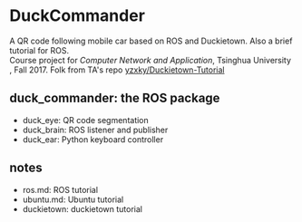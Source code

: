# DuckCommander
A QR code following mobile car based on ROS and Duckietown. Also a brief tutorial for ROS.  
Course project for *Computer Network and Application*, Tsinghua University ,  Fall 2017.
Folk from TA's repo [yzxky/Duckietown-Tutorial](https://github.com/yzxky/Duckietown-Tutorial)

## duck_commander: the ROS package
* duck_eye: QR code segmentation
* duck_brain: ROS listener and publisher
* duck_ear: Python keyboard controller

## notes
* ros.md: ROS tutorial
* ubuntu.md: Ubuntu tutorial
* duckietown: duckietown tutorial
